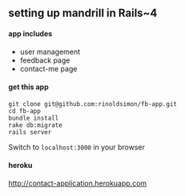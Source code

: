 ## setting up mandrill in Rails~4

#### app includes
- user management
- feedback page
- contact-me page

#### get this app

```
git clone git@github.com:rinoldsimon/fb-app.git
cd fb-app
bundle install
rake db:migrate
rails server
```
Switch to `localhost:3000` in your browser

#### heroku

http://contact-application.herokuapp.com
